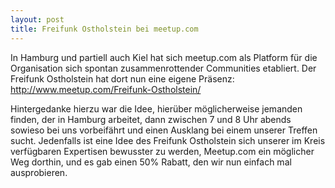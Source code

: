 ```yaml
---
layout: post
title: Freifunk Ostholstein bei meetup.com
---
```


In Hamburg und partiell auch Kiel hat sich meetup.com als Platform
für die Organisation sich spontan zusammenrottender Communities etabliert.
Der Freifunk Ostholstein hat dort nun eine eigene Präsenz:
http://www.meetup.com/Freifunk-Ostholstein/

Hintergedanke hierzu war die Idee, hierüber möglicherweise jemanden finden,
der in Hamburg arbeitet, dann zwischen 7 und 8 Uhr abends sowieso bei
uns vorbeifährt und einen Ausklang bei einem unserer Treffen sucht.
Jedenfalls ist eine Idee des Freifunk Ostholstein sich unserer im
Kreis verfügbaren Expertisen bewusster zu werden, Meetup.com ein möglicher
Weg dorthin, und es gab einen 50% Rabatt, den wir nun einfach mal ausprobieren.

